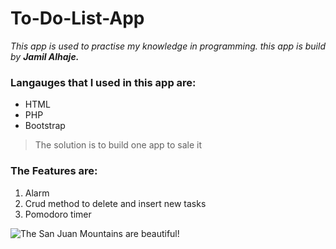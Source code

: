 # To-Do-List-App
*This app is used to practise my knowledge in programming. this app is build by **Jamil Alhaje.***
### Langauges that I used in this app are:
- HTML
- PHP
- Bootstrap

> The solution is to build one app to sale it

### The Features are:
1. Alarm
2. Crud method to delete and insert new tasks
3. Pomodoro timer

![The San Juan Mountains are beautiful!](https://startinfinity.s3.us-east-2.amazonaws.com/production/blog/post/15/main/xXMabYYezGITsPPA8PduAZXEmXvz0Xr71FEQGqy4.png)
